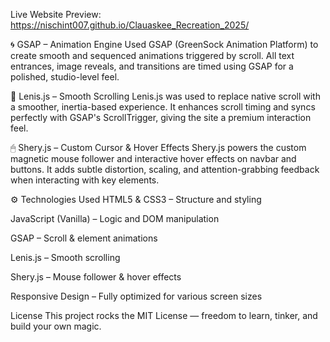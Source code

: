 Live Website Preview: https://nischint007.github.io/Clauaskee_Recreation_2025/

🌀 GSAP – Animation Engine
Used GSAP (GreenSock Animation Platform) to create smooth and sequenced animations triggered by scroll. All text entrances, image reveals, and transitions are timed using GSAP for a polished, studio-level feel.

🧭 Lenis.js – Smooth Scrolling
Lenis.js was used to replace native scroll with a smoother, inertia-based experience. It enhances scroll timing and syncs perfectly with GSAP's ScrollTrigger, giving the site a premium interaction feel.

🖱 Shery.js – Custom Cursor & Hover Effects
Shery.js powers the custom magnetic mouse follower and interactive hover effects on navbar and buttons. It adds subtle distortion, scaling, and attention-grabbing feedback when interacting with key elements.

⚙️ Technologies Used
HTML5 & CSS3 – Structure and styling

JavaScript (Vanilla) – Logic and DOM manipulation

GSAP – Scroll & element animations

Lenis.js – Smooth scrolling

Shery.js – Mouse follower & hover effects

Responsive Design – Fully optimized for various screen sizes

License
This project rocks the MIT License — freedom to learn, tinker, and build your own magic.
